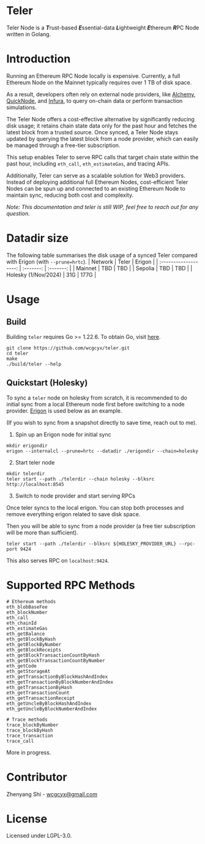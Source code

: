 # Teler

Teler Node is a ***T***rust-based ***E***ssential-data ***L***ightweight ***E***thereum ***R***PC Node written in Golang.

# Introduction
Running an Ethereum RPC Node locally is expensive. Currently, a full Ethereum Node on the Mainnet typically requires over 1 TB of disk space.

As a result, developers often rely on external node providers, like [Alchemy](https://www.alchemy.com/), [QuickNode](https://www.quicknode.com/), and [Infura](https://www.infura.io/), to query on-chain data or perform transaction simulations.

The Teler Node offers a cost-effective alternative by significantly reducing disk usage; it retains chain state data only for the past hour and fetches the latest block from a trusted source. Once synced, a Teler Node stays updated by querying the latest block from a node provider, which can easily be managed through a free-tier subscription.

This setup enables Teler to serve RPC calls that target chain state within the past hour, including `eth_call`, `eth_estimateGas`, and tracing APIs.

Additionally, Teler can serve as a scalable solution for Web3 providers. Instead of deploying additional full Ethereum Nodes, cost-efficient Teler Nodes can be spun up and connected to an existing Ethereum Node to maintain sync, reducing both cost and complexity.

_Note: This documentation and teler is still WIP, feel free to reach out for any question._

# Datadir size
The following table summarises the disk usage of a synced Teler compared with Erigon (with `--prune=hrtc`).
|          Network      |   Teler   |   Erigon   |
| :-------------------: | :-------: |  :-------: |
|         Mainnet       |   TBD     |    TBD     |
|         Sepolia       |   TBD     |    TBD     |
|  Holesky (1/Nov/2024) |   31G     |    177G    |

# Usage
## Build
Building `teler` requires Go >= 1.22.6. To obtain Go, visit [here](https://go.dev/doc/install).
```
git clone https://github.com/wcgcyx/teler.git
cd teler
make
./build/teler --help
```
## Quickstart (Holesky)
To sync a `teler` node on holesky from scratch, it is recommended to do initial sync from a local Ethereum node first before switching to a node provider. [Erigon](https://github.com/erigontech/erigon) is used below as an example.

(If you wish to sync from a snapshot directly to save time, reach out to me).

1. Spin up an Erigon node for initial sync
```
mkdir erigondir
erigon --internalcl --prune=hrtc --datadir ./erigondir --chain=holesky
```

2. Start teler node
```
mkdir telerdir
teler start --path ./telerdir --chain holesky --blksrc http://localhost:8545
```

3. Switch to node provider and start serving RPCs

Once teler syncs to the local erigon. You can stop both processes and remove everything erigon related to save disk space.

Then you will be able to sync from a node provider (a free tier subscription will be more than sufficient).

```
teler start --path ./telerdir --blksrc ${HOLESKY_PROVIDER_URL} --rpc-port 9424
```

This also serves RPC on `localhost:9424`.

# Supported RPC Methods
```
# Ethereum methods
eth_blobBaseFee
eth_blockNumber
eth_call
eth_chainId
eth_estimateGas
eth_getBalance
eth_getBlockByHash
eth_getBlockByNumber
eth_getBlockReceipts
eth_getBlockTransactionCountByHash
eth_getBlockTransactionCountByNumber
eth_getCode
eth_getStorageAt
eth_getTransactionByBlockHashAndIndex
eth_getTransactionByBlockNumberAndIndex
eth_getTransactionByHash
eth_getTransactionCount
eth_getTransactionReceipt
eth_getUncleByBlockHashAndIndex
eth_getUncleByBlockNumberAndIndex

# Trace methods
trace_blockByNumber
trace_blockByHash
trace_transaction
trace_call
```
More in progress.

# Contributor
Zhenyang Shi - wcgcyx@gmail.com

# License
Licensed under LGPL-3.0.